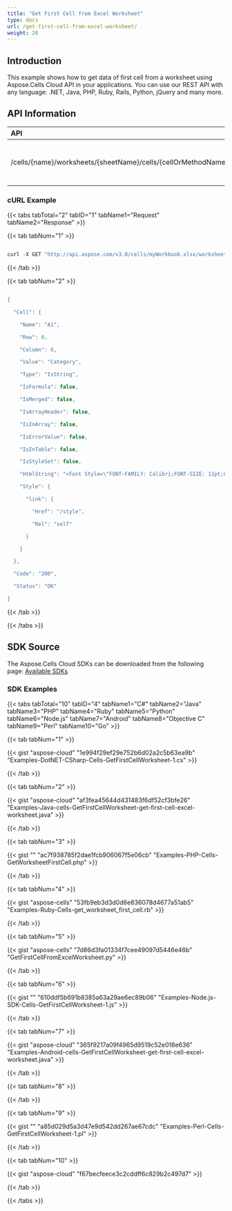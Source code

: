 ```yaml
---
title: "Get First Cell from Excel Worksheet"
type: docs
url: /get-first-cell-from-excel-worksheet/
weight: 20
---
```


## **Introduction**
This example shows how to get data of first cell from a worksheet using Aspose.Cells Cloud API in your applications. You can use our REST API with any language: .NET, Java, PHP, Ruby, Rails, Python, jQuery and many more.
## **API Information**

|**API**|**Type**|**Description**|**Resource Link**|
| :- | :- | :- | :- |
|/cells/{name}/worksheets/{sheetName}/cells/{cellOrMethodName}|GET|Gets cell data by cell or method name in worksheet|[GetWorksheetCell](https://apireference.aspose.cloud/cells/#/Cells/GetWorksheetCell)|
### **cURL Example**
{{< tabs tabTotal="2" tabID="1" tabName1="Request" tabName2="Response" >}}

{{< tab tabNum="1" >}}

```java

curl -X GET "http://api.aspose.com/v3.0/cells/myWorkbook.xlsx/worksheets/Sheet1/cells/firstcell" -H "Content-Type: application/json" -H "Accept: application/json"

```

{{< /tab >}}

{{< tab tabNum="2" >}}

```java

{

  "Cell": {

    "Name": "A1",

    "Row": 0,

    "Column": 0,

    "Value": "Category",

    "Type": "IsString",

    "IsFormula": false,

    "IsMerged": false,

    "IsArrayHeader": false,

    "IsInArray": false,

    "IsErrorValue": false,

    "IsInTable": false,

    "IsStyleSet": false,

    "HtmlString": "<Font Style=\"FONT-FAMILY: Calibri;FONT-SIZE: 11pt;COLOR: #ffffff;\">Category</Font>",

    "Style": {

      "link": {

        "Href": "/style",

        "Rel": "self"

      }

    }

  },

  "Code": "200",

  "Status": "OK"

} 

```

{{< /tab >}}

{{< /tabs >}}
## **SDK Source**
The Aspose.Cells Cloud SDKs can be downloaded from the following page: [Available SDKs](/cells/available-sdks/)
### **SDK Examples**
{{< tabs tabTotal="10" tabID="4" tabName1="C#" tabName2="Java" tabName3="PHP" tabName4="Ruby" tabName5="Python" tabName6="Node.js" tabName7="Android" tabName8="Objective C" tabName9="Perl" tabName10="Go" >}}

{{< tab tabNum="1" >}}

{{< gist "aspose-cloud" "1e994f29ef29e752b6d02a2c5b63ea9b" "Examples-DotNET-CSharp-Cells-GetFirstCellWorksheet-1.cs" >}}

{{< /tab >}}

{{< tab tabNum="2" >}}

{{< gist "aspose-cloud" "af3fea45644d431483f6df52cf3bfe26" "Examples-Java-cells-GetFirstCellWorksheet-get-first-cell-excel-worksheet.java" >}}

{{< /tab >}}

{{< tab tabNum="3" >}}

{{< gist "" "ac7f938785f2dae1fcb906067f5e06cb" "Examples-PHP-Cells-GetWorksheetFirstCell.php" >}}

{{< /tab >}}

{{< tab tabNum="4" >}}

{{< gist "aspose-cells" "53fb9eb3d3d0d6e836078d4677a51ab5" "Examples-Ruby-Cells-get_worksheet_first_cell.rb" >}}

{{< /tab >}}

{{< tab tabNum="5" >}}

{{< gist "aspose-cells" "7d86d3fa01334f7cee49097d5446e46b" "GetFirstCellFromExcelWorksheet.py" >}}

{{< /tab >}}

{{< tab tabNum="6" >}}

{{< gist "" "610ddf5b691b8385a63a29ae6ec89b06" "Examples-Node.js-SDK-Cells-GetFirstCellWorksheet-1.js" >}}

{{< /tab >}}

{{< tab tabNum="7" >}}

{{< gist "aspose-cloud" "365f9217a09f4965d9519c52e018e636" "Examples-Android-cells-GetFirstCellWorksheet-get-first-cell-excel-worksheet.java" >}}

{{< /tab >}}

{{< tab tabNum="8" >}}

{{< /tab >}}

{{< tab tabNum="9" >}}

{{< gist "" "a85d029d5a3d47e9d542dd267ae67cdc" "Examples-Perl-Cells-GetFirstCellWorksheet-1.pl" >}}

{{< /tab >}}

{{< tab tabNum="10" >}}

{{< gist "aspose-cloud" "f67becfeece3c2cddff6c829b2c497d7" >}}

{{< /tab >}}

{{< /tabs >}}
